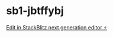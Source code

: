 # sb1-jbtffybj

[Edit in StackBlitz next generation editor ⚡️](https://stackblitz.com/~/github.com/viratxd/sb1-jbtffybj)